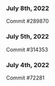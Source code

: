 ### July 8th, 2022

Commit #289870

### July 5th, 2022

Commit #314353


### July 4th, 2022

Commit #72281
